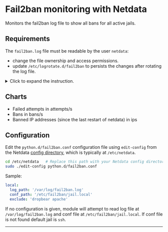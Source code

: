 <!--
title: "Fail2ban monitoring with Netdata"
custom_edit_url: "https://github.com/netdata/netdata/edit/master/collectors/python.d.plugin/fail2ban/README.md"
sidebar_label: "Fail2ban"
learn_status: "Published"
learn_topic_type: "References"
learn_rel_path: "Integrations/Monitoring/Apps"
-->

# Fail2ban monitoring with Netdata

Monitors the fail2ban log file to show all bans for all active jails.

## Requirements

The `fail2ban.log` file must be readable by the user `netdata`:

- change the file ownership and access permissions.
- update `/etc/logrotate.d/fail2ban` to persists the changes after rotating the log file.

<details>
  <summary>Click to expand the instruction.</summary>

To change the file ownership and access permissions, execute the following:

```shell
sudo chown root:netdata /var/log/fail2ban.log
sudo chmod 640 /var/log/fail2ban.log
```

To persist the changes after rotating the log file, add `create 640 root netdata` to the `/etc/logrotate.d/fail2ban`:

```shell
/var/log/fail2ban.log {

    weekly
    rotate 4
    compress

    delaycompress
    missingok
    postrotate
        fail2ban-client flushlogs 1>/dev/null
    endscript

    # If fail2ban runs as non-root it still needs to have write access
    # to logfiles.
    # create 640 fail2ban adm
    create 640 root netdata
}
```

</details>

## Charts

- Failed attempts in attempts/s
- Bans in bans/s
- Banned IP addresses (since the last restart of netdata) in ips

## Configuration

Edit the `python.d/fail2ban.conf` configuration file using `edit-config` from the
Netdata [config directory](https://github.com/netdata/netdata/blob/master/docs/configure/nodes.md), which is typically at `/etc/netdata`.

```bash
cd /etc/netdata   # Replace this path with your Netdata config directory, if different
sudo ./edit-config python.d/fail2ban.conf
```

Sample:

```yaml
local:
  log_path: '/var/log/fail2ban.log'
  conf_path: '/etc/fail2ban/jail.local'
  exclude: 'dropbear apache'
```

If no configuration is given, module will attempt to read log file at `/var/log/fail2ban.log` and conf file
at `/etc/fail2ban/jail.local`. If conf file is not found default jail is `ssh`.

---


